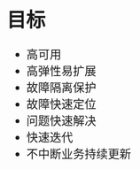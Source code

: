 <!-- ex_nonav -->
<br>
<br>
<br>

<h1 style="font-size:250%;">目标</h1>

<ul style="font-size:150%;">
<li>高可用</li>
<li>高弹性易扩展</li>
<li>故障隔离保护</li>
<li>故障快速定位</li>
<li>问题快速解决</li>
<li>快速迭代</li>
<li>不中断业务持续更新</li>
</ul>

<br>
